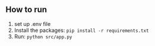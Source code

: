 ## How to run
1. set up .env file
2. Install the packages: ``pip install -r requirements.txt``
4. Run: ``python src/app.py``